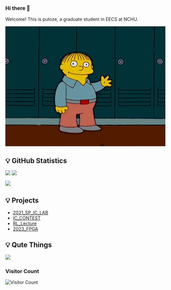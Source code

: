 <!-- GitHub introduction -->

### Hi there 👋 

Welcome! This is putoze, a graduate student in EECS at NCHU.
<p align="left">
  <img src="img/ralph-wave.gif" width="500" heigh ="250"/>
</p>


<!-- GitHub Statistics -->

## 💡 GitHub Statistics

<div >
<img height="180px" src="https://github-readme-stats.vercel.app/api?username=putoze&show_icons=true&theme=dracula" />

<img height="180px" src="https://github-readme-stats.vercel.app/api/top-langs/?username=putoze&hide_border=true&show_icons=true&layout=compact&langs_count=6&theme=dracula"/> 

<p align="left"> <img src="https://github-profile-trophy.vercel.app/?username=putoze&margin-w=2&margin-h=50&row=1&column=7&no-bg=true" /> </p>
<div >

## 💡 Projects
- [2021_SP_IC_LAB](https://github.com/stars/putoze/lists/ic-lab-2021-spring-public)
- [IC_CONTEST](https://github.com/stars/putoze/lists/ic-contest)
- [RL_Lecture](https://github.com/putoze/RL_lecture)
- [2023_FPGA](https://github.com/putoze/FPGA)

## 💡 Qute Things

<a href=#><img src="https://github.com/sicajc/Interesting-readme-template/blob/main/contributions.svg"></a>

### Visitor Count
![Visitor Count](https://profile-counter.glitch.me/unknown/count.svg)
